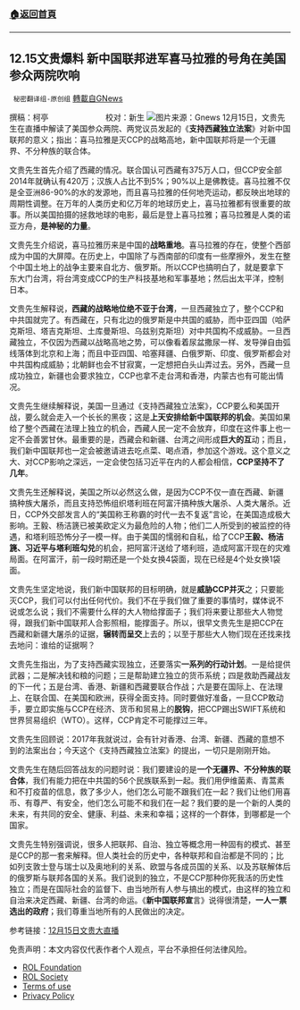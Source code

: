###  [:house:返回首頁](https://github.com/ourhimalayas/txt)
---


## 12.15文贵爆料 新中国联邦进军喜马拉雅的号角在美国参众两院吹响
` 秘密翻译组-原创组` [轉載自GNews](https://gnews.org/zh-hans/1759453/)

撰稿：柯亭                          校对：新生
![](https://assets.gnews.org/wp-content/uploads/2021/12/Screenshot-2021-12-15-232411.png)图片来源：Gnews
12月15日，文贵先生在直播中解读了美国参众两院、两党议员发起的《**支持西藏独立法案**》对新中国联邦的意义；指出：喜马拉雅是灭CCP的战略高地，新中国联邦将是一个无疆界、不分种族的联合体。

文贵先生首先介绍了西藏的情况。联合国认可西藏有375万人口，但CCP安全部2014年就确认有420万；汉族人占比不到5%；90%以上是佛教徒。喜马拉雅不仅是全亚洲86-90%的水的发源地，而且喜马拉雅的任何地壳运动，都反映出地球的周期性调整。在万年的人类历史和亿万年的地球历史上，喜马拉雅都有很重要的故事。所以美国拍摄的拯救地球的电影，最后是登上喜马拉雅；喜马拉雅是人类的诺亚方舟，**是神秘的力量**。

文贵先生介绍说，喜马拉雅历来是中国的**战略重地**。喜马拉雅的存在，使整个西部成为中国的大屏障。在历史上，中国除了与西南部的印度有一些摩擦外，发生在整个中国土地上的战争主要来自北方、俄罗斯。所以CCP也搞明白了，就是要拿下东大门台湾，将台湾变成CCP的生产科技基地和军事基地；然后出太平洋，控制日本。

文贵先生解释说，**西藏的战略地位绝不亚于台湾**，一旦西藏独立了，整个CCP和中共国就完了。有西藏在，只有北边的俄罗斯是中共国的威胁，而中亚四国（哈萨克斯坦、塔吉克斯坦、土库曼斯坦、乌兹别克斯坦）对中共国构不成威胁。一旦西藏独立，不仅因为西藏以战略高地之势，可以像看着尿盆撒尿一样、发导弹自由弧线落体到北京和上海；而且中亚四国、哈塞拜疆、白俄罗斯、印度、俄罗斯都会对中共国构成威胁；北朝鲜也会不甘寂寞，一定想把白头山弄过去。另外，西藏一旦成功独立，新疆也会要求独立，CCP也拿不走台湾和香港，内蒙古也有可能出情况。

文贵先生继续解释说，美国一旦通过《支持西藏独立法案》，CCP要么和美国开战，要么就会走入一个长长的黑夜；这是**上天安排给新中国联邦的机会**。美国如果给了整个西藏在法理上独立的机会，西藏人民一定不会放弃，印度在这件事上也一定不会善罢甘休。最重要的是，西藏会和新疆、台湾之间形成**巨大的互**动；而且，我们新中国联邦也一定会被邀请进去吃点菜、喝点酒，参加这个游戏。这个意义之大、对CCP影响之深远，一定会使包括习近平在内的人都会相信，**CCP坚持不了几年**。

文贵先生还解释说，美国之所以必然这么做，是因为CCP不仅一直在西藏、新疆搞种族大屠杀，而且支持恐怖组织塔利班在阿富汗搞种族大屠杀、人类大屠杀。近日，CCP外交部发言人的“美国称王称霸的时代一去不复返”言论，在美国造成极大影响。王毅、杨洁篪已被美欧定义为最危险的人物；他们二人所受到的被监控的待遇，和塔利班恐怖分子一模一样。由于美国的懦弱和自私，给了CCP**王毅、杨洁篪、习近平与塔利班勾兑**的机会，把阿富汗送给了塔利班，造成阿富汗现在的灾难局面。在阿富汗，前一段时期还是一个处女换4袋面，现在已经是4个处女换1袋面。

文贵先生坚定地说，我们新中国联邦的目标明确，就是**威胁CCP并灭**之；只要能灭CCP，我们可以付出任何代价。我们不在乎我们做了重要的事情时，媒体说不说或怎么说；我们不需要什么样的大人物给撑面子；我们将来要让那些大人物觉得，跟我们新中国联邦人合影照相，能撑面子。所以，很早文贵先生是把CCP在西藏和新疆大屠杀的证据，**辗转而呈交**上去的；以至于那些大人物们现在还找来找去地问：谁给的证据啊？

文贵先生指出，为了支持西藏实现独立，还要落实**一系列的行动计划**。一是给提供武器；二是解决钱和粮的问题；三是帮助建立独立的货币系统；四是救助西藏战友的下一代；五是台湾、香港、新疆和西藏要联合作战；六是要在国际上、在法理上、在联合国、在美国和欧洲，获得全面支持。同时要做好准备，一旦CCP敢动手，要立即实施与CCP在经济、货币和贸易上的**脱钩**，把CCP踢出SWIFT系统和世界贸易组织（WTO）。这样，CCP肯定不可能撑过三年。

文贵先生回顾说：2017年我就说过，会有针对香港、台湾、新疆、西藏的意想不到的法案出台；今天这个《支持西藏独立法案》的提出，一切只是刚刚开始。

文贵先生在随后回答战友的问题时说：我们要建设的是**一个无疆界、不分种族的联合体**，我们有能力把在中共国的56个民族联系到一起。我们用伊维菌素、青蒿素和不打疫苗的信息，救了多少人，他们怎么可能不跟我们在一起？我们让他们用喜币、有尊严、有安全，他们怎么可能不和我们在一起？我们要的是一个新的人类的未来，有共同的安全、健康、利益、未来和幸福；这样的一个群体，到哪都是一个国家。

文贵先生特别强调说，很多人把联邦、自治、独立等概念用一种固有的模式、甚至是CCP的那一套来解释。但人类社会的历史中，各种联邦和自治都是不同的；比如列支敦士登与瑞士以及奥地利的关系、欧盟与各成员国的关系、以及苏联解体后的俄罗斯与联邦各国的关系。我们说到的独立，不是CCP那种你死我活的历史性独立；而是在国际社会的监督下、由当地所有人参与搞出的模式，由这样的独立和自治来决定西藏、新疆、台湾的命运。《**新中国联邦宣**言》说得很清楚，**一人一票选出的政府**；我们尊重当地所有的人民做出的决定。

参考链接：[12月15日文贵大直播](https://gtv.org/video/id=61b9e8037882000d5100be68)

 

免责声明：本文内容仅代表作者个人观点，平台不承担任何法律风险。

- [ROL Foundation](https://rolfoundation.org/)
- [ROL Society](https://rolsociety.org/)
- [Terms of use](https://gnews.org/terms-of-use-3/)
- [Privacy Policy](https://gnews.org/privacy-policy/)
